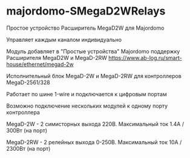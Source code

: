 # majordomo-SMegaD2WRelays

Простое устройство Расширитель MegaD2W для Majordomo

Управляет каждым каналом индивидуально

Модуль добавляет в "Простые устройства" Majordomo поддержку Расширителя MegaD2W и MegaD-2RW https://www.ab-log.ru/smart-house/ethernet/megad-2w

Исполнительный блок MegaD-2W и MegaD-2RW для контроллеров MegaD-2561/328

Работает по шине 1-wire и подключается к цифровым портам

Возможно подключение нескольких модулей к одному порту контроллера

MegaD-2W - 2 симисторных выхода 220В. Максимальный ток 1.4А / 300Вт (на порт)

MegaD-2RW - 2 релейных выхода 0-250В. Максимальный ток 10А / 2300Вт (на порт)
